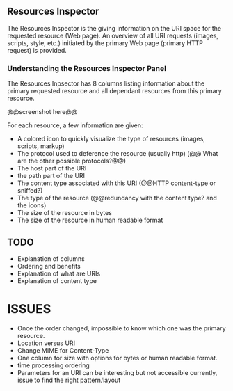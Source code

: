 ## Resources Inspector

The Resources Inspector is the giving information on the URI space for the requested resource (Web page). An overview of all URI requests (images, scripts, style, etc.) initiated by the primary Web page (primary HTTP request) is provided.

### Understanding the Resources Inspector Panel

The Resources Inpsector has 8 columns listing information about the primary requested resource and all dependant resources from this primary resource. 

@@screenshot here@@

For each resource, a few information are given:

* A colored icon to quickly visualize the type of resources (images, scripts, markup)
* The protocol used to deference the resource (usually http) (@@ What are the other possible protocols?@@)
* The host part of the URI
* the path part of the URI
* The content type associated with this URI (@@HTTP content-type or sniffed?)
* The type of the resource (@@redundancy with the content type? and the icons)
* The size of the resource in bytes
* The size of the resource in human readable format

## TODO

* Explanation of columns
* Ordering and benefits
* Explanation of what are URIs
* Explanation of content type

# ISSUES

* Once the order changed, impossible to know which one was the primary resource.
* Location versus URI
* Change MIME for Content-Type
* One column for size with options for bytes or human readable format.
* time processing ordering
* Parameters for an URI can be interesting but not accessible currently, issue to find the right pattern/layout

